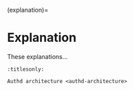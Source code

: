 (explanation)=

# Explanation

These explanations...

```{toctree}
:titlesonly:

Authd architecture <authd-architecture>
```
